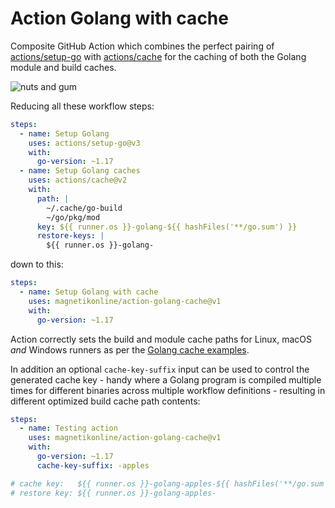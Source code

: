 # Action Golang with cache

Composite GitHub Action which combines the perfect pairing of [actions/setup-go](https://github.com/actions/setup-go) with [actions/cache](https://github.com/actions/cache) for the caching of both the Golang module and build caches.

![nuts and gum](https://user-images.githubusercontent.com/1818757/134792061-2fb04549-ed6d-4e4d-a805-3de6ea90f261.jpg)

Reducing all these workflow steps:

```yaml
steps:
  - name: Setup Golang
    uses: actions/setup-go@v3
    with:
      go-version: ~1.17
  - name: Setup Golang caches
    uses: actions/cache@v2
    with:
      path: |
        ~/.cache/go-build
        ~/go/pkg/mod
      key: ${{ runner.os }}-golang-${{ hashFiles('**/go.sum') }}
      restore-keys: |
        ${{ runner.os }}-golang-
```

down to this:

```yaml
steps:
  - name: Setup Golang with cache
    uses: magnetikonline/action-golang-cache@v1
    with:
      go-version: ~1.17
```

Action correctly sets the build and module cache paths for Linux, macOS _and_ Windows runners as per the [Golang cache examples](https://github.com/actions/cache/blob/main/examples.md#go---modules).

In addition an optional `cache-key-suffix` input can be used to control the generated cache key - handy where a Golang program is compiled multiple times for different binaries across multiple workflow definitions - resulting in different optimized build cache path contents:

```yaml
steps:
  - name: Testing action
    uses: magnetikonline/action-golang-cache@v1
    with:
      go-version: ~1.17
      cache-key-suffix: -apples

# cache key:   ${{ runner.os }}-golang-apples-${{ hashFiles('**/go.sum') }}
# restore key: ${{ runner.os }}-golang-apples-
```
